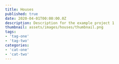 ```yaml
---
title: Houses
published: true
date: 2020-04-01T00:00:00.0Z
description: Description for the example project 1
thumbnail: assets/images/houses/thumbnail.png
tags:
- 'tag-one'
- 'tag-two'
categories:
- 'cat-one'
- 'cat-two'
---
```

